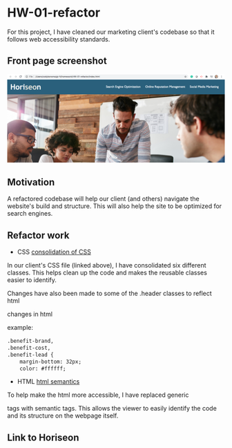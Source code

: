 # HW-01-refactor

For this project, I have cleaned our marketing client's codebase so that it follows web accessibility standards.

## Front page screenshot 

![front page screenshot](./assets/images/screenshot.png)

## Motivation

A refactored codebase will help our client (and others) navigate the website's build and structure. This will also help the site to be optimized for search engines. 

## Refactor work

- CSS [consolidation of CSS](./assets/css/style.css)

In our client's CSS file (linked above), I have consolidated six different classes. This helps clean up the code and makes the reusable classes easier to identify.

Changes have also been made to some of the .header classes to reflect html <div> changes in html

example:
```
.benefit-brand,
.benefit-cost,
.benefit-lead {
    margin-bottom: 32px;
    color: #ffffff;
```

- HTML [html semantics](./index.html)

To help make the html more accessible, I have replaced generic <div> tags with semantic tags. This allows the viewer to easily identify the code and its structure on the webpage itself.

## Link to Horiseon 








